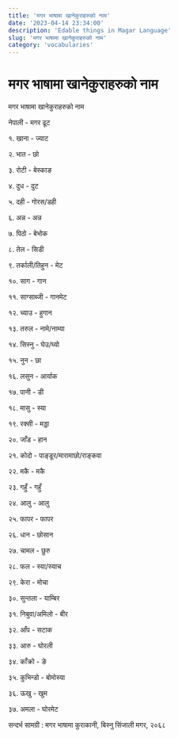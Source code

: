 ```yaml
---
title: 'मगर भाषामा खानेकुराहरुको नाम'
date: '2023-04-14 23:34:00'
description: 'Edable things in Magar Language'
slug: 'मगर भाषामा खानेकुराहरुको नाम'
category: 'vocabularies'
---
```


# मगर भाषामा खानेकुराहरुको नाम
मगर भाषामा खानेकुराहरुको नाम

नेपाली - मगर ढूट

१. खाना - ज्याट

२. भात - छो

३. रोटी - बेस्काङ

४. दुध - दुट

५. दही - गोरस/डही

६. अन्न - अन्न

७. पिठो - बेभोक

८. तेल - सिडी

९. तर्काली/तिहुन - मेट

१०. साग - गान

११. साग्साब्जी - गानमेट

१२. च्याउ - हुगान

१३. तरुल - नामे/नाम्या

१४. सिस्नु - घेउ/घ्यो

१५. नुन - छा

१६. लसुन - आर्याक

१७. पानी - डी

१८. मासु - स्या

१९. रक्सी - मड्डा

२०. जाँड - हान

२१. कोदो - पाङ्डूर/मारामाछो/राङ्कवा

२२. मकै - मकै

२३. गहुँ - गहुँ

२४. आलु - आलु

२५. फापर - फापर

२६. धान - छोसान

२७. चामल - छुरु

२८. फल - स्या/स्याच

२९. केरा - मोचा

३०. सुन्तला - याम्बिर

३१. निबुवा/अमिलो - बीर

३२. आँप - सटाक

३३. आरु - घोरली

३४. काँक्रो - ङे

३५. कुभिन्डो - बोमोस्या

३६. ऊखु - खुम

३७. अमला - घोरमेट  


सन्दर्भ सामग्री : मगर भाषामा कुराकानी, बिस्नु सिंजाली मगर, २०६८